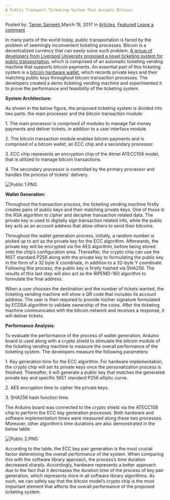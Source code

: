 ```yaml
---
A Public Transport Ticketing System That Accepts Bitcoin
---
```

<article class="post-listing post-18686 post type-post status-publish format-standard has-post-thumbnail hentry category-articles category-deepdot-news tag-accepts tag-bitcoin tag-public tag-system tag-ticketing tag-transport">
    <div class="post-inner">
    <p class="post-meta">
    <span>Posted by: <a href="https://www.deepdotweb.com/author/tamersameeh/" title="">Tamer Sameeh </a></span>
    <span>March 19, 2017</span>
    <span>in <a href="https://www.deepdotweb.com/category/articles/" rel="category tag">Articles</a>, <a href="https://www.deepdotweb.com/category/deepdot-news/" rel="category tag">Featured</a></span>
    <span><a href="https://www.deepdotweb.com/2017/03/19/public-transport-ticketing-system-accepts-bitcoin/#respond">Leave a comment</a></span>
    </p>
    <div class="clear"></div>
    <div class="entry">
    <p>In many parts of the world today, public transportation is faced by the problem of seemingly inconvenient ticketing processes. Bitcoin is a decentralized currency that can easily solve such problem. <a href="https://www.researchgate.net/profile/Nian_Xue/publication/311789715_Enable_Bitcoin_Transcation_in_Public_Transport_Ticketing_System/links/585a95f508ae3852d2571eb9/Enable-Bitcoin-Transcation-in-Public-Transport-Ticketing-System.pdf">A group of developers from Liverpool University proposed a novel ticketing system for public transportation</a>, which is comprised of an automatic ticketing vending machine that supports bitcoin payments. An essential part of this ticketing system is a <a href="https://www.deepdotweb.com/2017/01/05/hardware-wallets-keep-friends-close-bitcoins-closer-kptx/">bitcoin hardware wallet</a>, which records private keys and their matching public keys throughout bitcoin transaction processes. The developers created a demo ticketing vending machine and experimented it to prove the performance and feasibility of the ticketing system.</p>
    <p><strong>System Architecture:</strong></p>
    <p>As shown in the below figure, the proposed ticketing system is divided into two parts: the main processor and the bitcoin transaction module:</p>
    <p>1. The main processor is comprised of modules to manage fiat money payments and deliver tickets, in addition to a user interface module.</p>
    <p>2. The bitcoin transaction module enables bitcoin payments and is comprised of a bitcoin wallet, an ECC chip and a secondary processor.</p>
    <p>3. ECC chip represents an encryption chip of the Atmel ATECC108 model, that is utilized to manage bitcoin transactions.</p>
    <p>4. The secondary processor is controlled by the primary processor and handles the process of tickets&#8217; delivery.</p>
    <p><img class="wp-image-18690 aligncenter" src="https://www.deepdotweb.com/wp-content/uploads/2017/03/public-1-png.png" alt="Public 1.PNG" srcset="https://www.deepdotweb.com/wp-content/uploads/2017/03/public-1-png.png 614w, https://www.deepdotweb.com/wp-content/uploads/2017/03/public-1-png-300x243.png 300w" sizes="(max-width: 614px) 100vw, 614px" /></p>
    <p><strong>Wallet Generation:</strong></p>
    <p>Throughout the transaction process, the ticketing vending machine firstly creates pairs of public keys and their matching private keys. One of those is the RSA algorithm to cipher and decipher transaction related data. The private key is used to digitally sign transaction related info, while the public key acts as an account address that allow others to send their bitcoins.</p>
    <p>Throughout the wallet generation process, initially, a random number is picked up to act as the private key for the ECC algorithm. Afterwards, the private key will be encrypted via the AES algorithm, before being stored onto the chip&#8217;s configuration area. Thereafter, the crypto chip can use the NIST standard P256 along with the private key to formulating the public key in the form of a 32 byte X coordinate, in addition to a 32-byte Y coordinate. Following this process, the public key is firstly hashed via SHA256. The results of this last step will also act as the RIPEMD-160 algorithm to formulate the final address.</p>
    <p>When a user chooses the destination and the number of tickets wanted, the ticketing vending machine will show a QR code that includes its account address. The user is then required to provide his/her signature formulated by ECDSA algorithm to validate ownership of the coins. After the ticketing machine communicates with the bitcoin network and receives a response, it will deliver tickets.</p>
    <p><strong>Performance Analysis:</strong></p>
    <p>To evaluate the performance of the process of wallet generation, Arduino board is used along with a crypto shield to stimulate the bitcoin module of the ticketing vending machine to measure the overall performance of the ticketing system. The developers measure the following parameters:</p>
    <p>1. Key generation time for the ECC algorithm. For hardware implementation, the crypto chip will set its private keys once the personalization process is finished. Thereafter, it will generate a public key that matches the generated private key and specific NIST standard P256 elliptic curve.</p>
    <p>2. AES encryption time to cipher the private keys.</p>
    <p>3. SHA256 hash function time.</p>
    <p>The Arduino board was connected to the crypto shield via the ATECC108 chip to perform the ECC key generation processes. Both hardware and software implementation times were measured along these two processes. Moreover, other algorithm&#8217;s time durations are also demonstrated in the below table:</p>
    <p><img class="wp-image-18691 aligncenter" src="https://www.deepdotweb.com/wp-content/uploads/2017/03/public-2-png.png" alt="Public 2.PNG" srcset="https://www.deepdotweb.com/wp-content/uploads/2017/03/public-2-png.png 618w, https://www.deepdotweb.com/wp-content/uploads/2017/03/public-2-png-300x101.png 300w" sizes="(max-width: 618px) 100vw, 618px" /></p>
    <p>According to the table, the ECC key pair generation is the most crucial factor determining the overall performance of the system. When comparing this with the software library approach, the process&#8217;s time duration decreased sharply. Accordingly, hardware represents a better approach due to the fact that it decreases the duration time of the process of key pair generation, which represents more in all software library algorithms. As such, we can safely say that the bitcoin model&#8217;s crypto chip is the most important element that affects the overall performance of the proposed ticketing system.</p>
    </div>
    <span style="display:none"><a href="https://www.deepdotweb.com/tag/accepts/" rel="tag">accepts</a> <a href="https://www.deepdotweb.com/tag/bitcoin/" rel="tag">bitcoin</a> <a href="https://www.deepdotweb.com/tag/public/" rel="tag">public</a> <a href="https://www.deepdotweb.com/tag/system/" rel="tag">system</a> <a href="https://www.deepdotweb.com/tag/ticketing/" rel="tag">ticketing</a> <a href="https://www.deepdotweb.com/tag/transport/" rel="tag">transport</a></span> <span style="display:none" class="updated">2017-03-19</span>
    <div style="display:none" class="vcard author" itemprop="author" itemscope itemtype="http://schema.org/Person"><strong class="fn" itemprop="name"><a href="https://www.deepdotweb.com/author/tamersameeh/" title="Posts by Tamer Sameeh" rel="author">Tamer Sameeh</a></strong></div>
    </div>
</article>

